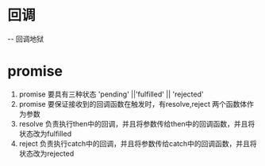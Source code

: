 # 回调
 -- 回调地狱

# promise
1. promise 要具有三种状态 'pending' ||'fulfilled' || 'rejected'
2. promise 要保证接收到的回调函数在触发时，有resolve,reject 两个函数体作为参数
3. resolve 负责执行then中的回调，并且将参数传给then中的回调函数，并且将状态改为fulfilled
4. reject 负责执行catch中的回调，并且将参数传给catch中的回调函数，并且将状态改为rejected



